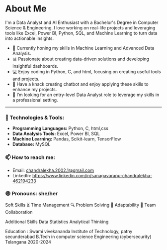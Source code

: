 # About Me

I'm a Data Analyst and AI Enthusiast with a Bachelor's Degree in Computer Science & Engineering. I love working on real-life projects and leveraging tools like Excel, Power BI, Python, SQL, and Machine Learning to turn data into actionable insights.

- 🌱 Currently honing my skills in Machine Learning and Advanced Data Analysis.
- 📊 Passionate about creating data-driven solutions and developing insightful dashboards.
- 💻 Enjoy coding in Python, C, and html, focusing on creating useful tools and projects.
- 🎨 Have a knack creating chatbot and enjoy applying these skills to enhance my projects.
- 🎯 I’m looking for an entry-level Data Analyst role to leverage my skills in a professional setting.

---

### 🔧 Technologies & Tools:
- **Programming Languages:** Python, C, html,css
- **Data Analysis Tools:** Excel, Power BI, SQL
- **Machine Learning:** Pandas, Scikit-learn, TensorFlow
- **Database:** MySQL


### 📫 How to reach me:
- Email: chandralekha.2002.1@gmail.com
- LinkedIn: https://www.linkedin.com/in/sanagavarapu-chandralekha-462194233

### 😄 Pronouns: she/her
Soft Skills
⏳ Time Management
🔍 Problem Solving
🔄 Adaptability
🤝 Team Collaboration

Additional Skills
Data Statistics
Analytical Thinking

Education  :  Swami vivekananda Institute of Technology, patny secunderabad 
               B.Tech in computer science Engineering (cybersecurity) Telangana 2020-2024
